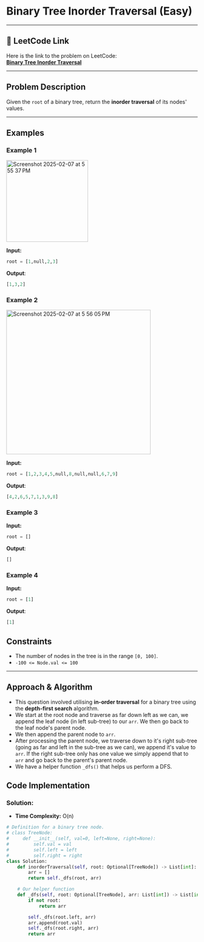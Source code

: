 # Binary Tree Inorder Traversal (Easy)

---

## 🔗 LeetCode Link

Here is the link to the problem on LeetCode:  
[**Binary Tree Inorder Traversal**](https://leetcode.com/problems/binary-tree-inorder-traversal/)

---

## Problem Description

Given the `root` of a binary tree, return the **inorder traversal** of its nodes' values.

---

## Examples

### **Example 1**

<img width="215" alt="Screenshot 2025-02-07 at 5 55 37 PM" src="https://github.com/user-attachments/assets/43eed14b-84ed-4636-8391-784e09dec185" />

**Input:**

```python
root = [1,null,2,3]
```

**Output**:

```python
[1,3,2]
```

### **Example 2**

<img width="380" alt="Screenshot 2025-02-07 at 5 56 05 PM" src="https://github.com/user-attachments/assets/93a0703b-f88c-4ed6-8b3b-1a0c9a3ac529" />

**Input:**

```python
root = [1,2,3,4,5,null,8,null,null,6,7,9]
```

**Output**:

```python
[4,2,6,5,7,1,3,9,8]
```

### **Example 3**

**Input:**

```python
root = []
```

**Output**:

```python
[]
```

### **Example 4**

**Input:**

```python
root = [1]
```

**Output**:

```python
[1]
```

## Constraints

- The number of nodes in the tree is in the range `[0, 100]`.
- `-100 <= Node.val <= 100`

---

## Approach & Algorithm

- This question involved utilising **in-order traversal** for a binary tree using the **depth-first search** algorithm.
- We start at the root node and traverse as far down left as we can, we append the leaf node (in left sub-tree) to our `arr`. We then go back to the leaf node's parent node.
- We then append the parent node to `arr`.
- After processing the parent node, we traverse down to it's right sub-tree (going as far and left in the sub-tree as we can), we append it's value to `arr`. If the right sub-tree only has one value we simply append that to `arr` and go back to the parent's parent node.
- We have a helper function `_dfs()` that helps us perform a DFS.

## Code Implementation

### Solution:

- **Time Complexity:** O(n)

```python
# Definition for a binary tree node.
# class TreeNode:
#     def __init__(self, val=0, left=None, right=None):
#         self.val = val
#         self.left = left
#         self.right = right
class Solution:
    def inorderTraversal(self, root: Optional[TreeNode]) -> List[int]:
        arr = []
        return self._dfs(root, arr)

    # Our helper function
    def _dfs(self, root: Optional[TreeNode], arr: List[int]) -> List[int]:
        if not root:
            return arr

        self._dfs(root.left, arr)
        arr.append(root.val)
        self._dfs(root.right, arr)
        return arr
```
